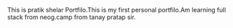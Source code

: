 This is pratik shelar Portfilo.This is my first personal portfilo.Am learning full stack from neog.camp from tanay pratap sir. 
